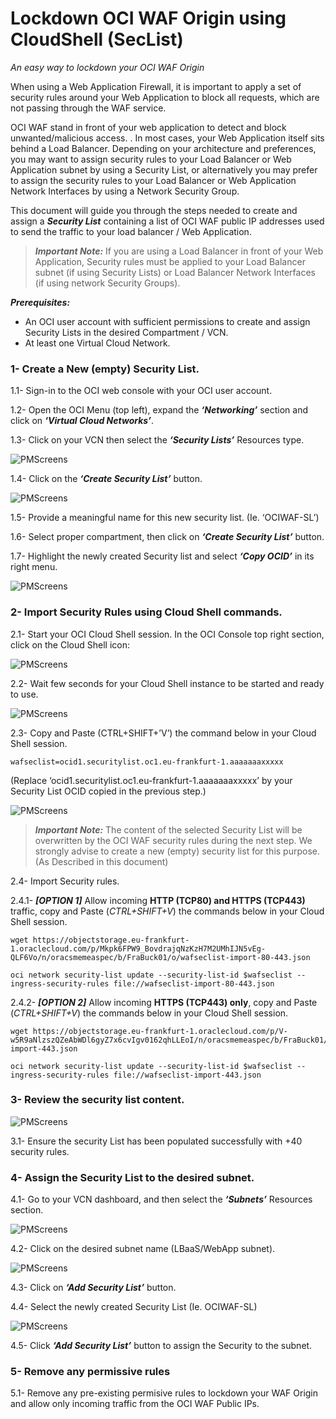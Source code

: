 # Lockdown OCI WAF Origin using CloudShell (SecList) #
_An easy way to lockdown your OCI WAF Origin_ 


When using a Web Application Firewall, it is important to apply a set of security rules around your Web Application to block all requests, which are not passing through the WAF service.

OCI WAF stand in front of your web application to detect and block unwanted/malicious access. . In most cases, your Web Application itself sits behind a Load Balancer. Depending on your architecture and preferences, you may want to assign security rules to your Load Balancer or Web Application subnet by using a Security List, or alternatively you may prefer to assign the security rules to your Load Balancer or Web Application Network Interfaces by using a Network Security Group.

This document will guide you through the steps needed to create and assign a ***Security List*** containing a list of OCI WAF public IP addresses used to send the traffic to your load balancer / Web Application. 




> ***Important Note:*** 
> If you are using a Load Balancer in front of your Web Application, Security rules must be applied to your Load Balancer subnet (if using Security Lists) or Load Balancer Network Interfaces (if using network Security Groups).


***Prerequisites:***

- An OCI user account with sufficient permissions to create and assign Security Lists in the desired Compartment / VCN. 
- At least one Virtual Cloud Network. 
 
 
 
 
### 1- Create a New (empty) Security List.    

 1.1-	Sign-in to the OCI web console with your OCI user account. 

1.2-	Open the OCI Menu (top left), expand the ***‘Networking’*** section and click on ***‘Virtual Cloud Networks’***.  

1.3-	Click on your VCN then select the ***‘Security Lists’*** Resources type. 

![PMScreens](/img/01.jpg)

1.4-	Click on the ***‘Create Security List’*** button. 

![PMScreens](/img/02.jpg)

1.5-	Provide a meaningful name for this new security list. (Ie. ‘OCIWAF-SL’)

1.6-	Select proper compartment, then click on ***‘Create Security List’*** button. 

1.7-	Highlight the newly created Security list and select ***‘Copy OCID’*** in its right menu. 

![PMScreens](/img/03.jpg)
 
### 2-    Import Security Rules using Cloud Shell commands.

2.1-	Start your OCI Cloud Shell session. In the OCI Console top right section, click on the Cloud Shell icon:  

![PMScreens](/img/04.jpg)

2.2-	Wait few seconds for your Cloud Shell instance to be started and ready to use.

![PMScreens](/img/05.jpg)

2.3-	Copy and Paste (CTRL+SHIFT+’V’) the command below in your Cloud Shell session.

```
wafseclist=ocid1.securitylist.oc1.eu-frankfurt-1.aaaaaaaxxxxx
```
(Replace ‘ocid1.securitylist.oc1.eu-frankfurt-1.aaaaaaaxxxxx’ by your Security List OCID copied in the previous step.)

![PMScreens](/img/06.jpg)


> ***Important Note:*** 
> The content of the selected Security List will be overwritten by the OCI WAF security rules during the next step. 
> We strongly advise to create a new (empty) security list for this purpose. (As Described in this document)   


2.4-	Import Security rules. 

2.4.1-	***[OPTION 1]*** Allow incoming **HTTP (TCP80) and HTTPS (TCP443)** traffic, copy and Paste (_CTRL+SHIFT+V_) the commands below in your Cloud Shell session.

```
wget https://objectstorage.eu-frankfurt-1.oraclecloud.com/p/Mkpk6FPW9_BovdrajqNzKzH7M2UMhIJN5vEg-QLF6Vo/n/oracsmemeaspec/b/FraBuck01/o/wafseclist-import-80-443.json

oci network security-list update --security-list-id $wafseclist --ingress-security-rules file://wafseclist-import-80-443.json
```

2.4.2- 	***[OPTION 2]*** Allow incoming **HTTPS (TCP443) only**, copy and Paste (_CTRL+SHIFT+V_) the commands below in your Cloud Shell session.

```
wget https://objectstorage.eu-frankfurt-1.oraclecloud.com/p/V-w5R9aNlzszQZeAbWDl6gyZ7x6cvIgv0162qhLLEoI/n/oracsmemeaspec/b/FraBuck01/o/wafseclist-import-443.json

oci network security-list update --security-list-id $wafseclist --ingress-security-rules file://wafseclist-import-443.json
```

### 3-    Review the security list content. 

![PMScreens](/img/07.jpg)

3.1-	Ensure the security List has been populated successfully with +40 security rules.  

### 4-   Assign the Security List to the desired subnet.
4.1-	Go to your VCN dashboard, and then select the ***‘Subnets’*** Resources section. 

![PMScreens](/img/08.jpg)

4.2-	Click on the desired subnet name (LBaaS/WebApp subnet). 

![PMScreens](/img/09.jpg)

4.3-	Click on ***‘Add Security List’*** button.  

4.4-	Select the newly created Security List (Ie. OCIWAF-SL)  

![PMScreens](/img/10.jpg)

4.5-	Click ***‘Add Security List’*** button to assign the Security to the subnet.  

### 5-   Remove any permissive rules 
5.1-	Remove any pre-existing permisive rules to lockdown your WAF Origin and allow only incoming traffic from the OCI WAF Public IPs.




